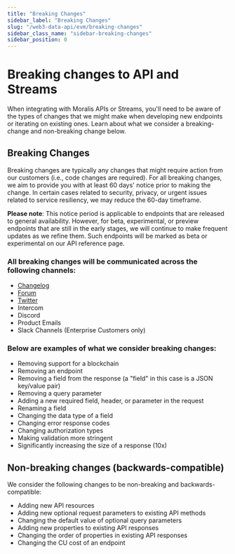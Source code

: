 ```yaml
---
title: "Breaking Changes"
sidebar_label: "Breaking Changes"
slug: "/web3-data-api/evm/breaking-changes"
sidebar_class_name: "sidebar-breaking-changes"
sidebar_position: 0
---
```


# Breaking changes to API and Streams

When integrating with Moralis APIs or Streams, you'll need to be aware of the types of changes that we might make when developing new endpoints or iterating on existing ones. Learn about what we consider a breaking-change and non-breaking change below.

## Breaking Changes

Breaking changes are typically any changes that might require action from our customers (i.e., code changes are required). For all breaking changes, we aim to provide you with at least 60 days' notice prior to making the change. In certain cases related to security, privacy, or urgent issues related to service resiliency, we may reduce the 60-day timeframe.

**Please note**: This notice period is applicable to endpoints that are released to general availability. However, for beta, experimental, or preview endpoints that are still in the early stages, we will continue to make frequent updates as we refine them. Such endpoints will be marked as beta or experimental on our API reference page.

### All breaking changes will be communicated across the following channels:

- [Changelog](/changelog)
- [Forum](https://forum.moralis.io/)
- <a href="https://x.com/moralisdevs">Twitter</a>
- Intercom
- Discord
- Product Emails
- Slack Channels (Enterprise Customers only)

### Below are examples of what we consider breaking changes:

- Removing support for a blockchain
- Removing an endpoint
- Removing a field from the response (a "field" in this case is a JSON key/value pair)
- Removing a query parameter
- Adding a new required field, header, or parameter in the request
- Renaming a field
- Changing the data type of a field
- Changing error response codes
- Changing authorization types
- Making validation more stringent
- Significantly increasing the size of a response (10x)

## Non-breaking changes (backwards-compatible)

We consider the following changes to be non-breaking and backwards-compatible:

- Adding new API resources
- Adding new optional request parameters to existing API methods
- Changing the default value of optional query parameters
- Adding new properties to existing API responses
- Changing the order of properties in existing API responses
- Changing the CU cost of an endpoint

